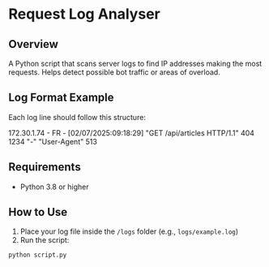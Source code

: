 # Request Log Analyser

## Overview

A Python script that scans server logs to find IP addresses making the most requests. Helps detect possible bot traffic or areas of overload.

## Log Format Example

Each log line should follow this structure:

172.30.1.74 - FR - [02/07/2025:09:18:29] "GET /api/articles HTTP/1.1" 404 1234 "-" "User-Agent" 513

## Requirements

- Python 3.8 or higher

## How to Use

1. Place your log file inside the `/logs` folder (e.g., `logs/example.log`)
2. Run the script:

```bash
python script.py